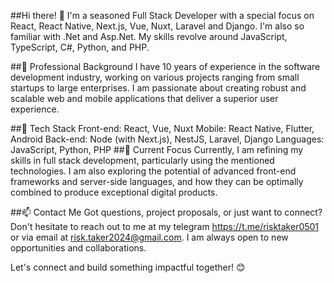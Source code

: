 ##Hi there! 👋
I'm a seasoned Full Stack Developer with a special focus on React, React Native, Next.js, Vue, Nuxt, Laravel and Django. 
I'm also so familiar with .Net and Asp.Net.
My skills revolve around JavaScript, TypeScript, C#, Python, and PHP.

##💼 Professional Background
I have 10 years of experience in the software development industry, working on various projects ranging from small startups to large enterprises. I am passionate about creating robust and scalable web and mobile applications that deliver a superior user experience.

##🔧 Tech Stack
Front-end: React, Vue, Nuxt
Mobile: React Native, Flutter, Android
Back-end: Node (with Next.js), NestJS, Laravel, Django
Languages: JavaScript, Python, PHP
##🌱 Current Focus
Currently, I am refining my skills in full stack development, particularly using the mentioned technologies. I am also exploring the potential of advanced front-end frameworks and server-side languages, and how they can be optimally combined to produce exceptional digital products.

##📫 Contact Me
Got questions, project proposals, or just want to connect? Don't hesitate to reach out to me at my telegram https://t.me/risktaker0501 or via email at risk.taker2024@gmail.com. I am always open to new opportunities and collaborations.

Let's connect and build something impactful together! 😊

